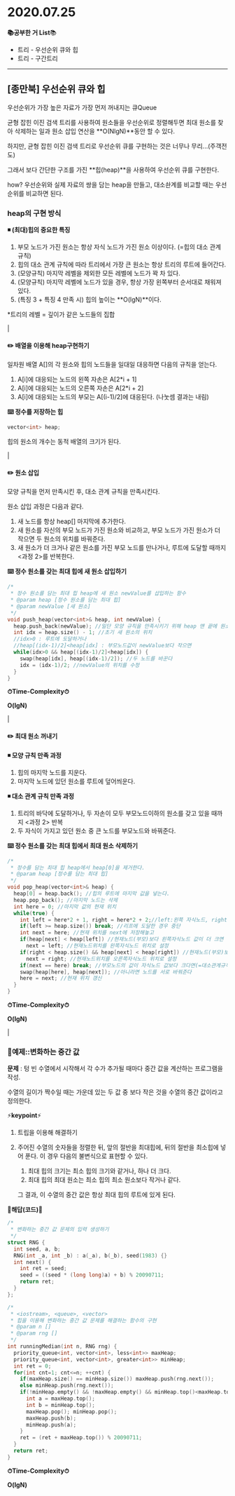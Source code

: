 # 2020.07.25

**📚공부한 거 List**📚

- 트리 - 우선순위 큐와 힙
- 트리 - 구간트리

-----

## [종만북] 우선순위 큐와 힙

우선순위가 가장 높은 자료가 가장 먼저 꺼내지는 큐Queue

균형 잡힌 이진 검색 트리를 사용하여 원소들을 우선순위로 정렬해두면 최대 원소를 찾아 삭제하는 일과 원소 삽입 연산을 **O(NlgN)**동안 할 수 있다. 

하지만, 균형 잡힌 이진 검색 트리로 우선순위 큐를 구현하는 것은 너무나 무리...(주객전도)

그래서 보다 간단한 구조를 가진 **힙(heap)**을 사용하여 우선순위 큐를 구현한다. 

how? 우선순위와 실제 자료의 쌍을 담는 heap을 만들고, 대소솬계를 비교할 때는 우선순위를 비교하면 된다. 

###  heap의 구현 방식

**◾️ (최대)힙의 중요한 특징**

1. 부모 노드가 가진 원소는 항상 자식 노드가 가진 원소 이상이다. (=힙의 대소 관계 규칙)
2. 힙의 대소 관계 규칙에 따라 트리에서 가장 큰 원소는 항상 트리의 루트에 들어간다. 
3. (모양규칙) 마지막 레벨을 제외한 모든 레벨에 노드가 꽉 차 있다. 
4. (모양규칙) 마지막 레벨에 노드가 있을 경우, 항상 가장 왼쪽부터 순서대로 채워져 있다. 
5. (특징 3 + 특징 4 만족 시) 힙의 높이는 **O(lgN)**이다.

*트리의 레벨 = 깊이가 같은 노드들의 집합

|

#### ✏️ 배열을 이용해 heap구현하기

일차원 배열 A[]의 각 원소와 힙의 노드들을 일대일 대응하면 다음의 규칙을 얻는다. 

1. A[i]에 대응되는 노드의 왼쪽 자손은 A[2*i + 1]
2. A[i]에 대응되는 노드의 오른쪽 자손은 A[2*i + 2]
3. A[i]에 대응되는 노드의 부모는 A[(i-1)/2]에 대응된다. (나눗셈 결과는 내림)

**⌨️ 정수를 저장하는 힙**

```c++
vector<int> heap;
```

힙의 원소의 개수는 동적 배열의 크기가 된다. 

|

#### ✏️ 원소 삽입

모양 규칙을 먼저 만족시킨 후, 대소 관계 규칙을 만족시킨다. 

원소 삽입 과정은 다음과 같다. 

1. 새 노드를 항상 heap[] 마지막에 추가한다. 
2. 새 원소를 자신의 부모 노드가 가진 원소와 비교하고, 부모 노드가 가진 원소가 더 작으면 두 원소의 위치를 바꿔준다. 
3. 새 원소가 더 크거나 같은 원소를 가진 부모 노드를 만나거나, 루트에 도달할 때까지 <과정 2>를 반복한다. 

**⌨️ 정수 원소를 갖는 최대 힙에 새 원소 삽입하기**

```c++
/*
 * 정수 원소를 담는 최대 힙 heap에 새 원소 newValue를 삽입하는 함수
 * @param heap [정수 원소를 담는 최대 힙]
 * @param newValue [새 원소]
 */
void push_heap(vector<int>& heap, int newValue) {
  heap.push_back(newValue); //일단 모양 규칙을 만족시키기 위해 heap 맨 끝에 원소 삽입
  int idx = heap.size() - 1; //초기 새 원소의 위치 
  //idx>0 : 루트에 도달하거나
  //heap[(idx-1)/2]<heap[idx] : 부모노드값이 newValue보다 작으면 
  while(idx>0 && heap[(idx-1)/2]<heap[idx]) {
    swap(heap[idx], heap[(idx-1)/2]); //두 노드를 바꾼다
    idx = (idx-1)/2; //newValue의 위치를 수정
  }
}
```

**⏱Time-Complexity⏱**

 **O(lgN)**

|

#### ✏️ 최대 원소 꺼내기

**◾️ 모양 규칙 만족 과정**

1. 힙의 마지막 노드를 지운다. 
2. 마지막 노드에 있던 원소를 루트에 덮어씌운다.

**◾️ 대소 관계 규칙 만족 과정**

1. 트리의 바닥에 도달하거나, 두 자손이 모두 부모노드이하의 원소를 갖고 있을 때까지 <과정 2> 반복
2. 두 자식이 가지고 있던 원소 중 큰 노드를 부모노드와 바꿔준다. 

**⌨️ 정수 원소를 갖는 최대 힙에서 최대 원소 삭제하기**

```c++
/*
 * 정수를 담는 최대 힙 heap에서 heap[0]을 제거한다.
 * @param heap [정수를 담는 최대 힙]
 */
void pop_heap(vector<int>& heap) {
  heap[0] = heap.back(); //힙의 루트에 마지막 값을 넣는다.
  heap.pop_back(); //마지막 노드는 삭제
  int here = 0; //마지막 값의 현재 위치
  while(true) {
    int left = here*2 + 1, right = here*2 + 2;//left:왼쪽 자식노드, right:오른쪽 자식노드
    if(left >= heap.size()) break; //리프에 도달한 경우 중단
    int next = here; //현재 위치를 next에 저장해놓고
    if(heap[next] < heap[left]) //현재노드(부모)보다 왼쪽자식노드 값이 더 크면
      next = left; //현재노드위치를 왼쪽자식노드 위치로 설정
    if(right < heap.size() && heap[next] < heap[right]) //현재노드(부모)보다 오른쪽자식노드 값이 더 크면
      next = right; //현재노드위치를 오른쪽자식노드 위치로 설정
    if(next == here) break; //부모노드의 값이 자식노드 값보다 크다면(=대소관계규칙을 만족한다면) while문 중단
    swap(heap[here], heap[next]); //아니라면 노드를 서로 바꿔준다
    here = next; //현재 위치 갱신
  }
}
```

**⏱Time-Complexity⏱**

 **O(lgN)**

|

### 📝예제::변화하는 중간 값

**문제** : 텅 빈 수열에서 시작해서 각 수가 추가될 때마다 중간 값을 계산하는 프로그램을 작성.

수열의 길이가 짝수일 때는 가운데 있는 두 값 중 보다 작은 것을 수열의 중간 값이라고 정의한다. 

⚡️**keypoint**⚡️

1. 트립을 이용해 해결하기 

2. 주어진 수열의 숫자들을 정렬한 뒤, 앞의 절반을 최대힙에, 뒤의 절반을 최소힙에 넣어 푼다. 이 경우 다음의 불변식으로 표현할 수 있다. 

   1. 최대 힙의 크기는 최소 힙의 크기와 같거나, 하나 더 크다. 
   2. 최대 힙의 최대 원소는 최소 힙의 최소 원소보다 작거나 같다. 

   그 결과, 이 수열의 중간 값은 항상 최대 힙의 루트에 있게 된다. 

🔑**해답(코드)**🔑

```c++
/*
 * 변화하는 중간 값 문제의 입력 생성하기
 */
struct RNG {
  int seed, a, b;
  RNG(int _a, int _b) : a(_a), b(_b), seed(1983) {}
  int next() {
    int ret = seed;
    seed = ((seed * (long long)a) + b) % 20090711;
    return ret;
  }
};
```

```c++
/*
 * <iostream>, <queue>, <vector>
 * 힙을 이용해 변화하는 중간 값 문제를 해결하는 함수의 구현
 * @param n []
 * @param rng []
 */
int runningMedian(int n, RNG rng) {
  priority_queue<int, vector<int>, less<int>> maxHeap;
  priority_queue<int, vector<int>, greater<int>> minHeap;
  int ret = 0;
  for(int cnt=1; cnt<=n; ++cnt) {
    if(maxHeap.size() == minHeap.size()) maxHeap.push(rng.next());
    else minHeap.push(rng.next());
    if(!minHeap.empty() && !maxHeap.empty() && minHeap.top()<maxHeap.top()) {
      int a = maxHeap.top();
      int b = minHeap.top();
      maxHeap.pop(); minHeap.pop();
      maxHeap.push(b); 
      minHeap.push(a);
    }
    ret = (ret + maxHeap.top()) % 20090711;
  }
  return ret;
}
```

**⏱Time-Complexity⏱**

 **O(lgN)**

